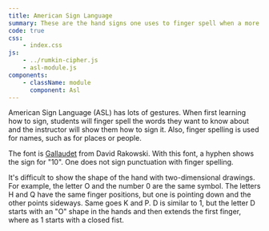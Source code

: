 ```yaml
---
title: American Sign Language
summary: These are the hand signs one uses to finger spell when a more advanced sign isn't known.
code: true
css:
    - index.css
js:
    - ../rumkin-cipher.js
    - asl-module.js
components:
    - className: module
      component: Asl
---
```


American Sign Language (ASL) has lots of gestures. When first learning how to sign, students will finger spell the words they want to know about and the instructor will show them how to sign it. Also, finger spelling is used for names, such as for places or people.

The font is [Gallaudet](https://www.fontspace.com/gallaudet-font-f1830) from David Rakowski. With this font, a hyphen shows the sign for "10". One does not sign punctuation with finger spelling.

It's difficult to show the shape of the hand with two-dimensional drawings. For example, the letter O and the number 0 are the same symbol. The letters H and Q have the same finger positions, but one is pointing down and the other points sideways. Same goes K and P. D is similar to 1, but the letter D starts with an "O" shape in the hands and then extends the first finger, where as 1 starts with a closed fist.

<div class="module"></div>
